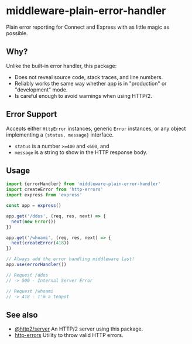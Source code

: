 # middleware-plain-error-handler

Plain error reporting for Connect and Express with as little magic as possible.

## Why?

Unlike the built-in error handler, this package:
- Does not reveal source code, stack traces, and line numbers.
- Reliably works the same way whether app is in "production" or "development" mode.
- Is careful enough to avoid warnings when using HTTP/2.

## Error Support

Accepts either `HttpError` instances, generic `Error` instances, or any object implementing a `{status, message}` interface.

- `status` is a number `>=400` and `<600`, and
- `message` is a string to show in the HTTP response body.

## Usage

```js
import {errorHandler} from 'middleware-plain-error-handler'
import createError from 'http-errors'
import express from 'express'

const app = express()

app.get('/ddos', (req, res, next) => {
  next(new Error())
})

app.get('/whoami', (req, res, next) => {
  next(createError(418))
})

// Always add the error handling middleware last!
app.use(errorHandler())

// Request /ddos
// -> 500 - Internal Server Error

// Request /whoami
// -> 418 - I'm a teapot
```

## See also

- [@http2/server](https://www.npmjs.com/package/@http2/server) An HTTP/2 server using this package.
- [http-errors](https://www.npmjs.com/package/http-errors) Utility to throw valid HTTP errors.
